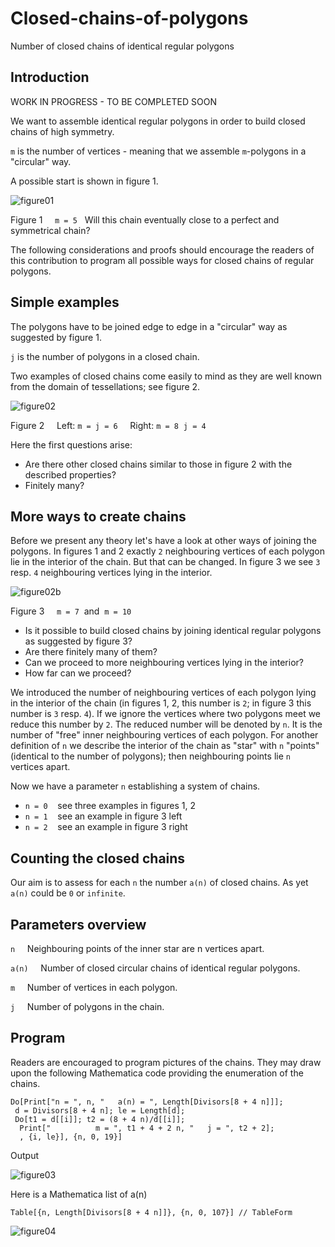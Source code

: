 # Closed-chains-of-polygons
Number of closed chains of identical regular polygons

## Introduction

WORK IN PROGRESS - TO BE COMPLETED SOON

We want to assemble identical regular polygons in order to build closed chains of high symmetry.

`m` is the number of vertices - meaning that we assemble `m`-polygons in a "circular" way.

A possible start is shown in figure 1.

![figure01](https://github.com/maboerg/Closed-chains-of-polygons/assets/88709288/1813d65b-7c50-4dc1-bba9-de354c39c31d)

Figure 1&nbsp;&nbsp;&nbsp;&nbsp;&nbsp;`m = 5`&nbsp;&nbsp; Will this chain eventually close to a perfect and symmetrical chain?

The following considerations and proofs should encourage the readers of this contribution to program all possible ways for closed chains of regular polygons.

## Simple examples

The polygons have to be joined edge to edge in a "circular" way as suggested by figure 1.

`j` is the number of polygons in a closed chain.

Two examples of closed chains come easily to mind as they are well known from the domain of tessellations; see figure 2.

![figure02](https://github.com/maboerg/Closed-chains-of-polygons/assets/88709288/d4b2eb65-1436-4163-9e90-f29f7fca8dcc)

Figure 2&nbsp;&nbsp;&nbsp;&nbsp;&nbsp;Left:&nbsp;`m = j = 6`&nbsp;&nbsp;&nbsp;&nbsp;&nbsp;Right:&nbsp;`m = 8`&nbsp;&nbsp;`j = 4`

Here the first questions arise:
- Are there other closed chains similar to those in figure 2 with the described properties?
- Finitely many?

## More ways to create chains

Before we present any theory let's have a look at other ways of joining the polygons. In figures 1 and 2 exactly `2` neighbouring vertices of each polygon lie in the interior of the chain. But that can be changed. In figure 3 we see `3` resp. `4` neighbouring vertices lying in the interior.

![figure02b](https://github.com/maboerg/Closed-chains-of-polygons/assets/88709288/57606683-d43d-4c21-98e1-f14bcf2cb531)

Figure 3&nbsp;&nbsp;&nbsp;&nbsp;&nbsp;`m = 7`&nbsp;&nbsp;and&nbsp;&nbsp;`m = 10`

- Is it possible to build closed chains by joining identical regular polygons as suggested by figure 3?
- Are there finitely many of them?
- Can we proceed to more neighbouring vertices lying in the interior?
- How far can we proceed?
  
We introduced the number of neighbouring vertices of each polygon lying in the interior of the chain (in figures 1, 2, this number is `2`; in figure 3 this number is `3` resp. `4`). If we ignore the vertices where two polygons meet we reduce this number by `2`. The reduced number will be denoted by `n`. It is the number of "free" inner neighbouring vertices of each polygon. For another definition of `n` we describe the interior of the chain as "star" with `n` "points" (identical to the number of polygons); then neighbouring points lie `n` vertices apart.

Now we have a parameter `n` establishing a system of chains. 

- `n = 0`&nbsp;&nbsp;&nbsp;&nbsp;see three examples in figures 1, 2
- `n = 1`&nbsp;&nbsp;&nbsp;&nbsp;see an example in figure 3 left
- `n = 2`&nbsp;&nbsp;&nbsp;&nbsp;see an example in figure 3 right

## Counting the closed chains

Our aim is to assess for each `n` the number `a(n)` of closed chains. As yet `a(n)` could be `0` or `infinite`.

## Parameters overview

`n`&nbsp;&nbsp;&nbsp;&nbsp;&nbsp;Neighbouring points of the inner star are n vertices apart.

`a(n)`&nbsp;&nbsp;&nbsp;&nbsp;&nbsp;Number of closed circular chains of identical regular polygons.

`m`&nbsp;&nbsp;&nbsp;&nbsp;&nbsp;Number of vertices in each polygon.

`j`&nbsp;&nbsp;&nbsp;&nbsp;&nbsp;Number of polygons in the chain.

## Program

Readers are encouraged to program pictures of the chains. They may draw upon the following Mathematica code providing the enumeration of the chains.

```
Do[Print["n = ", n, "   a(n) = ", Length[Divisors[8 + 4 n]]]; 
 d = Divisors[8 + 4 n]; le = Length[d];
 Do[t1 = d[[i]]; t2 = (8 + 4 n)/d[[i]]; 
  Print["          m = ", t1 + 4 + 2 n, "   j = ", t2 + 2];
  , {i, le}], {n, 0, 19}]
 ``` 

Output

![figure03](https://github.com/maboerg/Closed-chains-of-polygons/assets/88709288/0e428ba5-7986-40cd-b8fa-e3c4cd8be78a)

Here is a Mathematica list of a(n)

```
Table[{n, Length[Divisors[8 + 4 n]]}, {n, 0, 107}] // TableForm
```

![figure04](https://github.com/maboerg/Closed-chains-of-polygons/assets/88709288/463cf555-42b3-44ee-a486-c1fb20635833)


